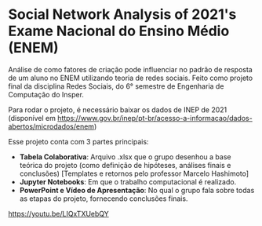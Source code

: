 # Social Network Analysis of 2021's Exame Nacional do Ensino Médio (ENEM)

Análise de como fatores de criação pode influenciar no padrão de resposta de um aluno no ENEM utilizando teoria de redes sociais. Feito como projeto final da disciplina Redes Sociais, do 6° semestre de Engenharia de Computação do Insper.

Para rodar o projeto, é necessário baixar os dados de INEP de 2021 (disponível em https://www.gov.br/inep/pt-br/acesso-a-informacao/dados-abertos/microdados/enem)

Esse projeto conta com 3 partes principais:

 - **Tabela Colaborativa**: Arquivo .xlsx que o grupo desenhou a base teórica do projeto (como definição de hipóteses, análises finais e conclusões) [Templates e retornos pelo professor Marcelo Hashimoto]
 - **Jupyter Notebooks**: Em que o trabalho computacional é realizado.
 - **PowerPoint e Vídeo de Apresentação**: No qual o grupo fala sobre todas as etapas do projeto, fornecendo conclusões finais.

https://youtu.be/LIQxTXUebQY
